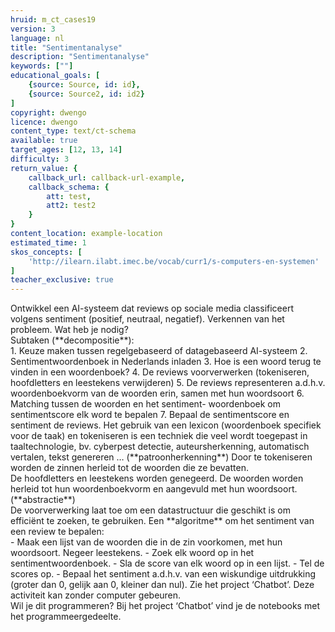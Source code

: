 ```yaml
---
hruid: m_ct_cases19
version: 3
language: nl
title: "Sentimentanalyse"
description: "Sentimentanalyse"
keywords: [""]
educational_goals: [
    {source: Source, id: id}, 
    {source: Source2, id: id2}
]
copyright: dwengo
licence: dwengo
content_type: text/ct-schema
available: true
target_ages: [12, 13, 14]
difficulty: 3
return_value: {
    callback_url: callback-url-example,
    callback_schema: {
        att: test,
        att2: test2
    }
}
content_location: example-location
estimated_time: 1
skos_concepts: [
    'http://ilearn.ilabt.imec.be/vocab/curr1/s-computers-en-systemen'
]
teacher_exclusive: true
---
```


<context>
Ontwikkel een AI-systeem dat reviews op sociale media classificeert volgens sentiment (positief, neutraal, negatief).  
</div>
</context>
<decomposition>
Verkennen van het probleem. Wat heb je nodig? <br> Subtaken (**decompositie**):<br>
1. Keuze maken tussen regelgebaseerd of datagebaseerd AI-systeem
2. Sentimentwoordenboek in Nederlands inladen
3. Hoe is een woord terug te vinden in een woordenboek?    
4. De reviews voorverwerken (tokeniseren, hoofdletters en leestekens verwijderen)
5. De reviews representeren a.d.h.v. woordenboekvorm van de woorden erin, samen met hun woordsoort
6. Matching tussen de woorden en het sentiment- woordenboek om sentimentscore elk word te bepalen
7. Bepaal de sentimentscore en sentiment de reviews.
</decomposition>
<patternRecognition>
Het gebruik van een lexicon (woordenboek specifiek voor de taak) en tokeniseren is een techniek die veel wordt toegepast in taaltechnologie, bv. cyberpest detectie, auteursherkenning,  automatisch vertalen, tekst genereren … (**patroonherkenning**)
</patternRecognition>
<abstraction>
Door te tokeniseren worden de zinnen herleid tot de woorden die ze bevatten. <br>
De hoofdletters en leestekens worden genegeerd. De woorden worden herleid tot hun woordenboekvorm en aangevuld met hun woordsoort.(**abstractie**)<br>
De voorverwerking laat toe om een datastructuur die geschikt is om efficiënt te zoeken, te gebruiken.
</abstraction>
<algorithms>
Een **algoritme** om het sentiment van een review te bepalen:<br>
- Maak een lijst van de woorden die in de zin voorkomen, met hun woordsoort. Negeer leestekens.
- Zoek elk woord op in het sentimentwoordenboek.
- Sla de score van elk woord op in een lijst.
- Tel de scores op.
- Bepaal het sentiment a.d.h.v. van een wiskundige uitdrukking (groter dan 0, gelijk aan 0, kleiner dan nul).
</algorithms>
<implementation>
Zie het project ‘Chatbot’. Deze activiteit kan zonder computer gebeuren.<br>
Wil je dit programmeren? Bij het project ‘Chatbot’ vind je de notebooks met het programmeergedeelte.
</implementation>


